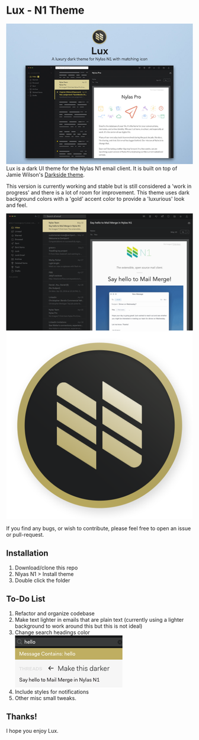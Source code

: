 # Lux - N1 Theme
![Lux main view](./img/lux-main.jpg)
Lux is a dark UI theme for the Nylas N1 email client. It is built on top of Jamie Wilson's [Darkside theme](http://jamiewilson.io/darkside).

This version is currently working and stable but is still considered a 'work in progress' and there is a lot of room for improvement.
This theme uses dark background colors with a 'gold' accent color to provide a 'luxurious' look and feel.

![Lux preview](./img/lux-preview.png)
![Lux N1 Icon](./img/lux-n1icon.png)

If you find any bugs, or wish to contribute, please feel free to open an issue or pull-request.

## Installation
1. Download/clone this repo
2. Nlyas N1 > Install theme
3. Double click the folder

## To-Do List
1. Refactor and organize codebase
2. Make text lighter in emails that are plain text (currently using a lighter background to work around this but this is not ideal)
3. Change search headings color ![Make headings farker](./img/fix.png)
4. Include styles for notifications
5. Other misc small tweaks.

## Thanks!
I hope you enjoy Lux.
